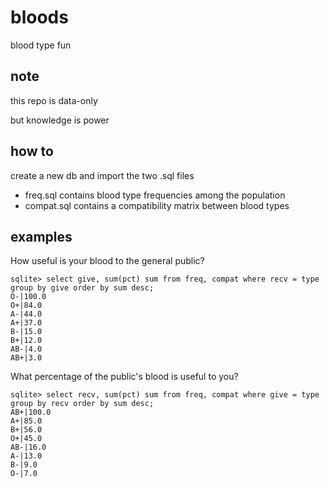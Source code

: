 # bloods
blood type fun

## note

this repo is data-only

but knowledge is power

## how to

create a new db and import the two .sql files

* freq.sql contains blood type frequencies among the population
* compat.sql contains a compatibility matrix between blood types


## examples

How useful is your blood to the general public?

    sqlite> select give, sum(pct) sum from freq, compat where recv = type group by give order by sum desc;  
    O-|100.0
    O+|84.0
    A-|44.0
    A+|37.0
    B-|15.0
    B+|12.0
    AB-|4.0
    AB+|3.0
    
What percentage of the public's blood is useful to you?

    sqlite> select recv, sum(pct) sum from freq, compat where give = type group by recv order by sum desc;
    AB+|100.0
    A+|85.0
    B+|56.0
    O+|45.0
    AB-|16.0
    A-|13.0
    B-|9.0
    O-|7.0
    

